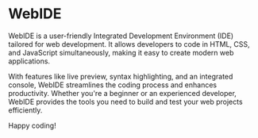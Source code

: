 # WebIDE

WebIDE is a user-friendly Integrated Development Environment (IDE) tailored for web development. It allows developers to code in HTML, CSS, and JavaScript simultaneously, making it easy to create modern web applications. 

With features like live preview, syntax highlighting, and an integrated console, WebIDE streamlines the coding process and enhances productivity. Whether you're a beginner or an experienced developer, WebIDE provides the tools you need to build and test your web projects efficiently. 

Happy coding!
